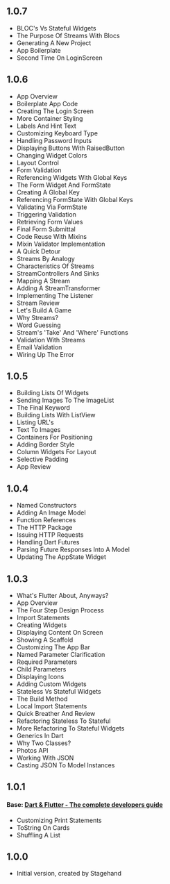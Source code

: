 ## 1.0.7
- BLOC's Vs Stateful Widgets
- The Purpose Of Streams With Blocs
- Generating A New Project
- App Boilerplate
- Second Time On LoginScreen

## 1.0.6
- App Overview
- Boilerplate App Code
- Creating The Login Screen
- More Container Styling
- Labels And Hint Text
- Customizing Keyboard Type
- Handling Password Inputs
- Displaying Buttons With RaisedButton
- Changing Widget Colors
- Layout Control
- Form Validation
- Referencing Widgets With Global Keys
- The Form Widget And FormState
- Creating A Global Key
- Referencing FormState With Global Keys
- Validating Via FormState
- Triggering Validation
- Retrieving Form Values
- Final Form Submittal
- Code Reuse With Mixins
- Mixin Validator Implementation
- A Quick Detour
- Streams By Analogy
- Characteristics Of Streams
- StreamControllers And Sinks
- Mapping A Stream
- Adding A StreamTransformer
- Implementing The Listener
- Stream Review
- Let's Build A Game
- Why Streams?
- Word Guessing
- Stream's 'Take' And 'Where' Functions
- Validation With Streams
- Email Validation
- Wiring Up The Error

## 1.0.5
- Building Lists Of Widgets
- Sending Images To The ImageList
- The Final Keyword
- Building Lists With ListView
- Listing URL's
- Text To Images
- Containers For Positioning
- Adding Border Style
- Column Widgets For Layout
- Selective Padding
- App Review


## 1.0.4
- Named Constructors
- Adding An Image Model
- Function References
- The HTTP Package
- Issuing HTTP Requests
- Handling Dart Futures
- Parsing Future Responses Into A Model
- Updating The AppState Widget

## 1.0.3
- What's Flutter About, Anyways?
- App Overview
- The Four Step Design Process
- Import Statements
- Creating Widgets
- Displaying Content On Screen
- Showing A Scaffold
- Customizing The App Bar
- Named Parameter Clarification
- Required Parameters
- Child Parameters
- Displaying Icons
- Adding Custom Widgets
- Stateless Vs Stateful Widgets
- The Build Method
- Local Import Statements
- Quick Breather And Review
- Refactoring Stateless To Stateful
- More Refactoring To Stateful Widgets
- Generics In Dart
- Why Two Classes?
- Photos API
- Working With JSON
- Casting JSON To Model Instances

## 1.0.1
#### Base: [Dart & Flutter - The complete developers guide](https://www.learningcrux.com/course/dart-and-flutter-the-complete-developers-guide)
- Customizing Print Statements
- ToString On Cards
- Shuffling A List

## 1.0.0

- Initial version, created by Stagehand